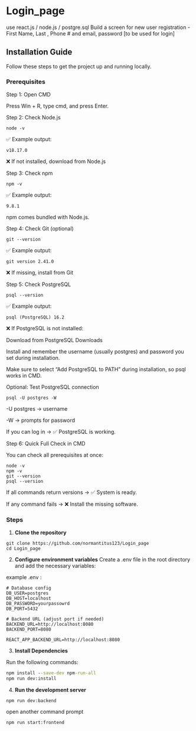 # Login_page
 use react.js / node.js / postgre.sql  Build a screen for new user registration - First Name, Last , Phone # and email, password [to be used for login]

## Installation Guide

Follow these steps to get the project up and running locally.

### Prerequisites

Step 1: Open CMD

Press Win + R, type cmd, and press Enter.


Step 2: Check Node.js

```
node -v
```


✅ Example output:

```
v18.17.0
```

❌ If not installed, download from Node.js


Step 3: Check npm

```
npm -v
```

✅ Example output:

```
9.8.1
```

npm comes bundled with Node.js.

Step 4: Check Git (optional)

```
git --version
```

✅ Example output:

```
git version 2.41.0
```

❌ If missing, install from Git


Step 5: Check PostgreSQL

```
psql --version
```

✅ Example output:

```
psql (PostgreSQL) 16.2
```

❌ If PostgreSQL is not installed:

Download from PostgreSQL Downloads

Install and remember the username (usually postgres) and password you set during installation.

Make sure to select “Add PostgreSQL to PATH” during installation, so psql works in CMD.

Optional: Test PostgreSQL connection

```
psql -U postgres -W
```

-U postgres → username

-W → prompts for password

If you can log in → ✅ PostgreSQL is working.

Step 6: Quick Full Check in CMD

You can check all prerequisites at once:

```
node -v
npm -v
git --version
psql --version
```

If all commands return versions → ✅ System is ready.

If any command fails → ❌ Install the missing software.


### Steps

1. **Clone the repository**

```
git clone https://github.com/normantitus123/Login_page
cd Login_page
```

2. **Configure environment variables**
Create a .env file in the root directory and add the necessary variables:

example .env :
```
# Database config
DB_USER=postgres
DB_HOST=localhost
DB_PASSWORD=yourpassowrd
DB_PORT=5432

# Backend URL (adjust port if needed)
BACKEND_URL=http://localhost:8080
BACKEND_PORT=8080

REACT_APP_BACKEND_URL=http://localhost:8080
```

3.  **Install Dependencies**

Run the following commands:

```cmd
npm install --save-dev npm-run-all
npm run dev:install
```

4. **Run the development server**


```
npm run dev:backend
```

open another command prompt

```
npm run start:frontend  
```
